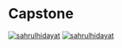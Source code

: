 # Capstone
[![sahrulhidayat](https://circleci.com/gh/sahrulhidayat/Capstone.svg?style=svg)](https://circleci.com/gh/sahrulhidayat/Capstone)
[![sahrulhidayat](https://app.codecov.io/gh/sahrulhidayat/Capstone.svg?style=svg)](https://app.codecov.io/gh/sahrulhidayat/Capstone)
